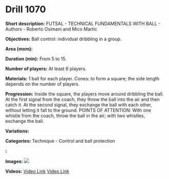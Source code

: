 # Drill 1070

**Short description:**
FUTSAL - TECHNICAL FUNDAMENTALS WITH BALL - Authors - Roberto Osimani and Mico Martic

**Objectives:**
Ball control: individual dribbling in a group.

**Area (mxm):**


**Duration (min):**
From 5 to 15.

**Number of players:**
At least 6 players.

**Materials:**
1 ball for each player. Cones: to form a square; the side length depends on the number of players.

**Progression:**
Inside the square, the players move around dribbling the ball. At the first signal from the coach, they throw the ball into the air and then catch it. At the second signal, they exchange the ball with each other, without letting it fall to the ground. POINTS OF ATTENTION: With one whistle from the coach, throw the ball in the air; with two whistles, exchange the ball.

**Variations:**


**Categories:**
Technique - Control and ball protection

**:**


**Images:**
![](https://www.coachingfutsal.com/\images\a298abd8b58b6b188b0fd899d6b496d12a8211f94085add9ca2ae8034b3bb14c0a19ffce364888023032d6582762ce7408d02a2ad92a9b203ae0e6c2356d8e7452c1c6095bf21.jpg)

**Videos:**
[Video Link](https://www.youtube.com/embed/Slh17-zvg18)
[Video Link](https://www.youtube.com/embed/yiAR3vIvXzM)

